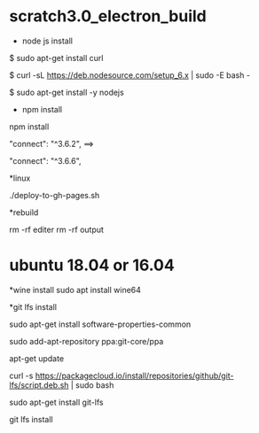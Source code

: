 # scratch3.0_electron_build

* node js install

$ sudo apt-get install curl

$ curl -sL https://deb.nodesource.com/setup_6.x | sudo -E bash -

$ sudo apt-get install -y nodejs


* npm install

npm install

"connect": "^3.6.2", ==> 

"connect": "^3.6.6",

*linux


./deploy-to-gh-pages.sh


*rebuild

rm -rf editer
rm -rf output

# ubuntu 18.04 or 16.04
*wine install
sudo apt install wine64 

*git lfs install

sudo apt-get install software-properties-common

sudo add-apt-repository ppa:git-core/ppa

apt-get update

curl -s https://packagecloud.io/install/repositories/github/git-lfs/script.deb.sh | sudo bash

sudo apt-get install git-lfs

git lfs install

